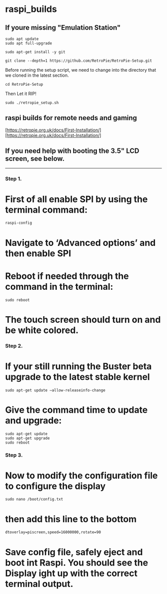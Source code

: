 # raspi_builds


## If youre missing "Emulation Station"
```
sudo apt update
sudo apt full-upgrade

sudo apt-get install -y git

git clone --depth=1 https://github.com/RetroPie/RetroPie-Setup.git
```
Before running the setup script, we need to change into the directory that we cloned in the latest section.
```
cd RetroPie-Setup
```
Then Let it RIP!
```
sudo ./retropie_setup.sh
```



## raspi builds for remote needs and gaming
[https://retropie.org.uk/docs/First-Installation/][https://retropie.org.uk/docs/First-Installation/]

## If you need help with booting the 3.5" LCD screen, see below. 
---
### Step 1.
# First of all enable SPI by using the terminal command:

```
raspi-config
```
# Navigate to ‘Advanced options’ and then enable SPI

# Reboot if needed through the command in the terminal:

```
sudo reboot
```
# The touch screen should turn on and be white colored.

### Step 2.

# If your still running the Buster beta upgrade to the latest stable kernel
```
sudo apt-get update –allow-releaseinfo-change
```
# Give the command time to update and upgrade:
```
sudo apt-get update
sudo apt-get upgrade
sudo reboot
```
### Step 3.
# Now to modify the configuration file to configure the display
```
sudo nano /boot/config.txt
```
# then add this line to the bottom

```
dtoverlay=piscreen,speed=16000000,rotate=90
```

# Save config file, safely eject and boot int Raspi. You should see the Display ight up with the correct terminal output. 

[def]: https://retropie.org.uk/docs/First-Installation/
